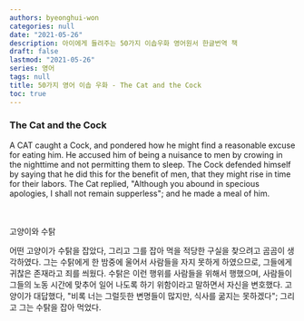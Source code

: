 ```yaml
---
authors: byeonghui-won
categories: null
date: "2021-05-26"
description: 아이에게 들려주는 50가지 이솝우화 영어원서 한글번역 책
draft: false
lastmod: "2021-05-26"
series: 영어
tags: null
title: 50가지 영어 이솝 우화 - The Cat and the Cock
toc: true
---
```

### The Cat and the Cock

A CAT caught a Cock, and pondered how he might find a reasonable excuse for eating him. He accused him of being a nuisance to men by crowing in the nighttime and not permitting them to sleep. The Cock defended himself by saying that he did this for the benefit of men, that they might rise in time for their labors. The Cat replied, "Although you abound in specious apologies, I shall not remain supperless"; and he made a meal of him.

　

고양이와 수탉

어떤 고양이가 수탉을 잡았다, 그리고 그를 잡아 먹을 적당한 구실을 찾으려고 곰곰이 생각하였다. 그는 수탉에게 한 밤중에 울어서 사람들을 자지 못하게 하였으므로, 그들에게 귀찮은 존재라고 죄를 씌웠다. 수탉은 이런 행위를 사람들을 위해서 행했으며, 사람들이 그들의 노동 시간에 맞추어 일어 나도록 하기 위함이라고 말하면서 자신을 변호했다. 고양이가 대답했다, "비록 너는 그럴듯한 변명들이 많지만, 식사를 굶지는 못하겠다"; 그리고 그는 수탉을 잡아 먹었다.

　
